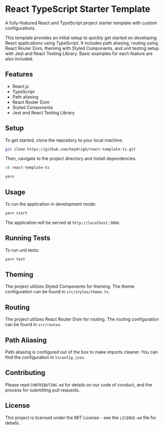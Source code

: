 # React TypeScript Starter Template

A fully-featured React and TypeScript project starter template with custom configurations.

This template provides an initial setup to quickly get started on developing React applications using TypeScript. It includes path aliasing, routing using React Router Dom, theming with Styled Components, and unit testing setup with Jest and React Testing Library. Basic examples for each feature are also included.

## Features

- React.js
- TypeScript
- Path aliasing
- React Router Dom
- Styled Components
- Jest and React Testing Library

## Setup

To get started, clone the repository to your local machine.

```bash
git clone https://github.com/heydrigh/react-template-ts.git
```

Then, navigate to the project directory and install dependencies.

```bash
cd react-template-ts

yarn
```

## Usage

To run the application in development mode:

```bash
yarn start
```

The application will be served at `http://localhost:3000`.

## Running Tests

To run unit tests:

```bash
yarn test
```

## Theming

The project utilizes Styled Components for theming. The theme configuration can be found in `src/styles/theme.ts`.

## Routing

The project utilizes React Router Dom for routing. The routing configuration can be found in `src/routes`.

## Path Aliasing

Path aliasing is configured out of the box to make imports cleaner. You can find the configuration in `tsconfig.json`.

## Contributing

Please read `CONTRIBUTING.md` for details on our code of conduct, and the process for submitting pull requests.

## License

This project is licensed under the MIT License - see the `LICENSE.md` file for details.
